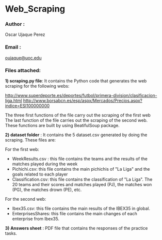 # Web_Scraping


### Author : 
  Oscar Ujaque Perez
  
  
### Email : 
   oujaque@uoc.edu
   
   
### Files attached:

**1) scraping.py file**: It contains the Python code that generates the web scraping for the following webs:

http://www.superdeporte.es/deportes/futbol/primera-division/clasificacion-liga.html
http://www.borsabcn.es/esp/aspx/Mercados/Precios.aspx?indice=ESI100000000

The three first functions of the file carry out the scraping of the first web
The last function of the file carries out the scraping of the second web.
These functions are built by using BeatifulSoup package.

**2) dataset folder** : It contains the 5 dataset.csv generated by doing the scraping. These files are:

For the first web:
+ WeekResults.csv : this file contains the teams and the results of the matches played during the week
+ Pichichi.csv: this file contains the main pichichis of "La Liga" and the goals related to each player
+ Classification.csv: this file contains the classification of "La Liga". The 20 teams and their scores and matches played (PJ), the matches won (PG), the matches drown (PE), etc.

For the second web:
+ Ibex35.csv: this file contains the main results of the IBEX35 in global.
+ EnterprisesShares: this file contains the main changes of each enterprise from Ibex35.

**3) Answers sheet** : PDF file that contains the responses of the practice tasks.              
